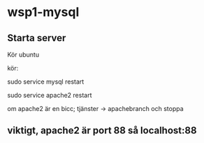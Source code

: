 # wsp1-mysql

## Starta server

Kör ubuntu

kör:

  sudo service mysql restart

  sudo service apache2 restart
  
om apache2 är en bicc; tjänster -> apachebranch och stoppa

## viktigt, apache2 är port 88 så localhost:88
